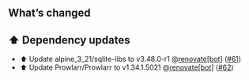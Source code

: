 ## What’s changed

## ⬆️ Dependency updates

- ⬆️ Update alpine_3_21/sqlite-libs to v3.48.0-r1 @[renovate[bot]](https://github.com/apps/renovate) ([#61](https://github.com/hassio-addons/addon-prowlarr/pull/61))
- ⬆️ Update Prowlarr/Prowlarr to v1.34.1.5021 @[renovate[bot]](https://github.com/apps/renovate) ([#62](https://github.com/hassio-addons/addon-prowlarr/pull/62))
